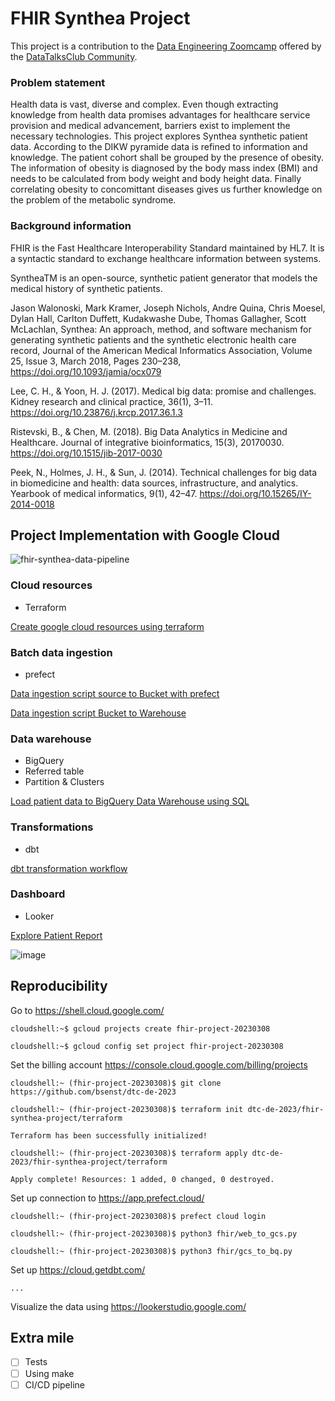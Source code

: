 # FHIR Synthea Project
This project is a contribution to the [Data Engineering Zoomcamp](https://github.com/DataTalksClub/data-engineering-zoomcamp) offered by the [DataTalksClub Community](https://datatalks.club). 

### Problem statement
Health data is vast, diverse and complex. Even though extracting knowledge from health data promises advantages for healthcare service provision and medical advancement, barriers exist to implement the necessary technologies. This project explores Synthea synthetic patient data. According to the DIKW pyramide data is refined to information and knowledge. The patient cohort shall be grouped by the presence of obesity. The information of obesity is diagnosed by the body mass index (BMI) and needs to be calculated from body weight and body height data. Finally correlating obesity to concomittant diseases gives us further knowledge on the problem of the metabolic syndrome.

### Background information

FHIR is the Fast Healthcare Interoperability Standard maintained by HL7. It is a syntactic standard to exchange healthcare information between systems.

SyntheaTM is an open-source, synthetic patient generator that models the medical history of synthetic patients. 

Jason Walonoski, Mark Kramer, Joseph Nichols, Andre Quina, Chris Moesel, Dylan Hall, Carlton Duffett, Kudakwashe Dube, Thomas Gallagher, Scott McLachlan, Synthea: An approach, method, and software mechanism for generating synthetic patients and the synthetic electronic health care record, Journal of the American Medical Informatics Association, Volume 25, Issue 3, March 2018, Pages 230–238, https://doi.org/10.1093/jamia/ocx079

Lee, C. H., & Yoon, H. J. (2017). Medical big data: promise and challenges. Kidney research and clinical practice, 36(1), 3–11. https://doi.org/10.23876/j.krcp.2017.36.1.3

Ristevski, B., & Chen, M. (2018). Big Data Analytics in Medicine and Healthcare. Journal of integrative bioinformatics, 15(3), 20170030. https://doi.org/10.1515/jib-2017-0030

Peek, N., Holmes, J. H., & Sun, J. (2014). Technical challenges for big data in biomedicine and health: data sources, infrastructure, and analytics. Yearbook of medical informatics, 9(1), 42–47. https://doi.org/10.15265/IY-2014-0018

## Project Implementation with Google Cloud

![fhir-synthea-data-pipeline](https://user-images.githubusercontent.com/8211411/224420140-7135a727-bbaf-4560-a9a1-2b91ab6c3672.jpg)

### Cloud resources
* Terraform

[Create google cloud resources using terraform](https://github.com/bsenst/dtc-de-2023/blob/main/fhir-synthea-project/terraform/terraform.tf)

### Batch data ingestion
* prefect 

[Data ingestion script source to Bucket with prefect](https://github.com/bsenst/dtc-de-2023/blob/main/fhir-synthea-project/prefect/web_to_gcs.py)

[Data ingestion script Bucket to Warehouse](https://github.com/bsenst/dtc-de-2023/blob/main/fhir-synthea-project/prefect/web_to_gcs.py)

### Data warehouse
* BigQuery
* Referred table
* Partition & Clusters

[Load patient data to BigQuery Data Warehouse using SQL](https://github.com/bsenst/dtc-de-2023/blob/main/fhir-synthea-project/bigquery/patients.sql)

### Transformations
* dbt

[dbt transformation workflow](https://github.com/bsenst/dtc-de-2023/blob/main/fhir-synthea-project/dbt)

### Dashboard
* Looker

[Explore Patient Report](https://lookerstudio.google.com/reporting/a22f12ec-7b4c-4ec5-bfdb-41be63140b39)

![image](https://user-images.githubusercontent.com/8211411/223867127-2a8bcb6e-ca2f-45eb-9bc2-2e38d0f57638.png)

## Reproducibility

Go to https://shell.cloud.google.com/

  `cloudshell:~$ gcloud projects create fhir-project-20230308`
  
  `cloudshell:~$ gcloud config set project fhir-project-20230308`

Set the billing account https://console.cloud.google.com/billing/projects

  `cloudshell:~ (fhir-project-20230308)$ git clone https://github.com/bsenst/dtc-de-2023`
  
  `cloudshell:~ (fhir-project-20230308)$ terraform init dtc-de-2023/fhir-synthea-project/terraform`
  
  `Terraform has been successfully initialized!`
  
  `cloudshell:~ (fhir-project-20230308)$ terraform apply dtc-de-2023/fhir-synthea-project/terraform`
  
  `Apply complete! Resources: 1 added, 0 changed, 0 destroyed.`

Set up connection to https://app.prefect.cloud/

  `cloudshell:~ (fhir-project-20230308)$ prefect cloud login`
  
  `cloudshell:~ (fhir-project-20230308)$ python3 fhir/web_to_gcs.py`
  
  `cloudshell:~ (fhir-project-20230308)$ python3 fhir/gcs_to_bq.py`

Set up https://cloud.getdbt.com/

  `...`

Visualize the data using https://lookerstudio.google.com/

## Extra mile
- [ ] Tests
- [ ] Using make
- [ ] CI/CD pipeline
